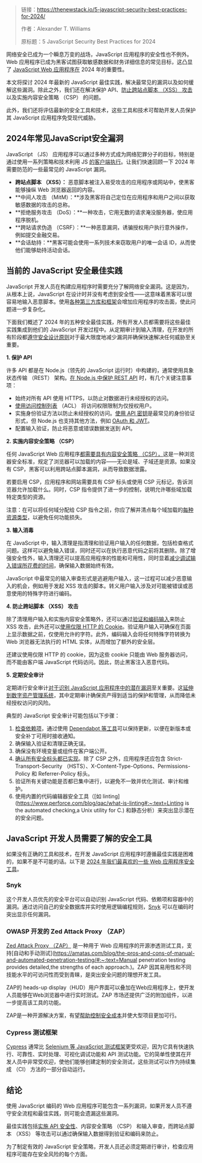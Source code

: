 > 链接：https://thenewstack.io/5-javascript-security-best-practices-for-2024/
>
> 作者：Alexander T. Williams
>
> 原标题：5 JavaScript Security Best Practices for 2024

网络安全已成为一个瞬息万变的战场，JavaScript 应用程序的安全性也不例外。Web 应用程序已成为黑客试图获取敏感数据和财务详细信息的常见目标，这凸显了 [JavaScript Web 应用程序在](https://thenewstack.io/a-developers-step-by-step-guide-to-app-security/) 2024 年的重要性。

本文将探讨 2024 年最新的 JavaScript 最佳实践，解决最常见的漏洞以及如何缓解这些漏洞。除此之外，我们还在解决保护 API、[防止跨站点脚本 （XSS） 攻击](https://cheatsheetseries.owasp.org/cheatsheets/Cross_Site_Scripting_Prevention_Cheat_Sheet.html)以及实施内容安全策略 （CSP） 的问题。

此外，我们还将评估最新的安全工具和技术，这些工具和技术可帮助开发人员保护其 JavaScript 应用程序免受现代威胁。

## 2024年常见JavaScript安全漏洞

JavaScript （JS） 应用程序可以通过多种方式成为网络犯罪分子的目标，特别是通过使用一系列策略和技术利用 JS [的客户端执行](https://www.geeksforgeeks.org/what-is-client-side-exploitation/)。让我们快速回顾一下 2024 年需要防范的一些最常见的 JavaScript 漏洞。

- **跨站点脚本 （XSS）：** 恶意脚本被注入易受攻击的应用程序或网站中，使黑客能够操纵 Web 浏览器返回的内容。
- **中间人攻击 （MitM）：**涉及黑客将自己定位在应用程序和用户之间以获取敏感数据的攻击的总称。
- **拒绝服务攻击 （DoS）：**一种攻击，它用无数的请求淹没服务器，使应用程序脱机。
- **跨站请求伪造 （CSRF）：**一种恶意漏洞，诱骗授权用户执行意外操作，例如提交金融交易。
- **会话劫持：**黑客可能会使用一系列技术来窃取用户的唯一会话 ID，从而使他们能够劫持活动会话。

## 当前的 JavaScript 安全最佳实践

JavaScript 开发人员在构建应用程序时需要充分了解网络安全漏洞。这是因为，从根本上说，JavaScript 在设计时并没有考虑到安全性——这意味着黑客可以很容易地输入恶意脚本。使用[各种第三方库和框架](https://thenewstack.io/top-10-javascript-libraries-to-use-in-2024/)会增加应用程序的攻击面，使此问题进一步复杂化。

下面我们概述了 2024 年的五种安全最佳实践，所有开发人员都需要将这些最佳实践集成到他们的 JavaScript 开发过程中。从定期审计到输入清理，在开发的所有阶段都[遵守安全设计原则](https://sternumiot.com/iot-blog/secure-by-design-compliance-aspects-principles-and-best-practices/)对于最大限度地减少漏洞并确保快速解决任何威胁至关重要。

**1. 保护 API**

许多 API 都是在 Node.js（领先的 JavaScript 运行时）中构建的，通常使用具象状态传输 （REST） 架构。[在 Node.js 中保护 REST API](https://www.turing.com/kb/build-secure-rest-api-in-nodejs) 时，有几个关键注意事项：

- 始终对所有 API 使用 HTTPS，以防止对数据进行未经授权的访问。
- [使用访问控制列表](https://www.computernetworkingnotes.com/ccna-study-guide/access-control-list-explained-with-examples.html) （ACL） 将访问权限限制为仅授权用户。
- 实施身份验证方法以防止未经授权的访问。[使用 API 密钥](https://coding-boot-camp.github.io/full-stack/apis/how-to-use-api-keys/)是最常见的身份验证形式，但 Node.js 也支持其他方法，例如 [OAuth 和 JWT](https://frontegg.com/blog/oauth-vs-jwt)。
- 配置输入验证，防止将恶意或错误数据发送到 API。

**2. 实施内容安全策略 （CSP）**

任何 JavaScript Web 应用程序[都需要具有内容安全策略 （CSP），](https://developer.mozilla.org/en-US/docs/Web/HTTP/CSP)这是一种浏览器安全标准，规定了浏览器可以加载的内容——无论是域、子域还是资源。如果没有 CSP，黑客可以利用跨站点脚本漏洞，从而导致数据泄露。

若要启用 CSP，应用程序和网站需要具有 CSP 标头或使用 CSP 元标记，告诉浏览器允许加载什么。同时，CSP 指令提供了进一步的控制，说明允许哪些域加载特定类型的资源。

注意：在可以将任何域分配给 CSP 指令之前，你应了解并清点每个域加载的[每种资源类型](https://www.ardoq.com/knowledge-hub/application-inventory-management)，以避免任何功能损失。

**3. 输入消毒**

在 JavaScript 中，输入清理是指清理和验证用户输入的任何数据，包括检查格式问题。这样可以避免输入错误，同时还可以在执行恶意代码之前将其删除。除了增强安全性外，输入清理还可以提高应用程序的性能和可用性，同时显着[减少调试输入错误所花费的时间](https://www.shakebugs.com/blog/app-debugging-time-tactics/)，确保输入数据始终有效。

JavaScript 中最常见的输入审查形式是逃避用户输入，这一过程可以减少恶意输入的机会，例如用于发起 XSS 攻击的脚本。转义用户输入涉及对可能被错误或恶意使用的特殊字符进行编码。

**4. 防止跨站脚本 （XSS） 攻击**

除了清理用户输入和实施内容安全策略外，还可以通过[验证和编码输入](https://aptori.dev/blog/input-validation-output-encoding-api-security-testing)来防止 XSS 攻击，此外还可以[使用仅限 HTTP 的 Cookie](https://cookie-script.com/documentation/httponly-cookies)。验证用户输入可确保在页面上显示数据之前，仅使用允许的字符。此外，编码输入会将任何特殊字符转换为 Web 浏览器无法执行的 HTML 实体，从而增加了额外的安全层。

还建议使用仅限 HTTP 的 cookie，因为这些 cookie 只能由 Web 服务器访问，而不能由客户端 JavaScript 代码访问。因此，防止黑客注入恶意代码。

**5. 定期安全审计**

定期进行安全审计[对于识别 JavaScript 应用程序中的潜在漏洞](https://www.learnwithjason.dev/blog/audit-logging-node-express/)至关重要。这[延伸到数字资产管理系统](https://www.mediavalet.com/what-is-digital-asset-management)，其中定期审计确保资产得到适当的保护和管理，从而降低未经授权访问的风险。

典型的 JavaScript 安全审计可能包括以下步骤：

1. [检查依赖项](https://dev.to/katepapineni/how-to-check-for-missing-unused-or-out-of-date-javascript-dependencies-34i5)，通过使用 [Dependabot 等工具](https://docs.github.com/en/code-security/dependabot?ref=blog.arcjet.com)可以保持更新，以便在新版本或安全补丁可用时接收通知。
2. 确保输入验证和清理正确无误。
3. 确保没有环境变量或组件在客户端公开。
4. [确认所有安全标头都已实现](https://web.dev/articles/security-headers)。除了 CSP 之外，应用程序还应包含 Strict-Transport-Security （HSTS）、X-Content-Type-Options、Permissions-Policy 和 Referrer-Policy 标头。
5. 验证所有关键功能是否都已集中进行，以避免不一致并优化测试、审计和维护。
6. 使用内置的代码编辑器安全工具（[如 linting](https://www.perforce.com/blog/qac/what-is-linting#:~:text=Linting is the automated checking,a Unix utility for C.) 和静态分析）来突出显示潜在的安全问题。

## JavaScript 开发人员需要了解的安全工具

如果没有正确的工具和技术，在开发 JavaScript 应用程序时遵循最佳实践是困难的，如果不是不可能的话。以下是 [2024 年我们最喜欢的一些 Web 应用程序安全工具](https://thenewstack.io/4-essential-tools-for-protecting-apis-and-web-applications/)。

### Snyk

这个开发人员优先的安全平台可以自动识别 JavaScript 代码、依赖项和容器中的漏洞。通过访问自己的安全数据库并实时使用逻辑编程规则，[Snyk](https://snyk.io/) 可以在编码时突出显示任何漏洞。

### OWASP 开发的 Zed Attack Proxy （ZAP）

[Zed Attack Proxy （ZAP）](https://www.zaproxy.org/) 是一种用于 Web 应用程序的开源渗透测试工具，支持[自动和手动测试](https://amatas.com/blog/the-pros-and-cons-of-manual-and-automated-penetration-testing/#:~:text=Manual penetration testing provides detailed,the strengths of each approach.)。ZAP 因其易用性和不同技能水平的可访问性而受到青睐，是突出安全问题的理想开发工具。

ZAP的 heads-up display（HUD）用户界面可以叠加在Web应用程序上，使开发人员能够在Web浏览器中进行实时测试。ZAP 市场还提供广泛的附加组件，以进一步提高该工具的功能。

ZAP是一种开源解决方案，有望[帮助控制安全成本](https://thenewstack.io/tips-for-controlling-the-costs-of-security-tools/)并使大型项目更加可行。

### Cypress 测试框架

[Cypress](https://www.cypress.io/) 通常比 [Selenium 等 JavaScript 测试框架](https://www.browserstack.com/guide/cypress-vs-selenium)更受欢迎，因为它具有快速执行、可靠性、实时处理、可视化调试功能和 API 测试功能。它的简单性使其在开发人员中非常受欢迎，使他们能够创建定制的安全测试，这些测试可以作为持续集成 （CI） 方法的一部分自动运行。

## 结论

使用 JavaScript 编码的 Web 应用程序可能包含一系列漏洞，如果开发人员不遵守安全流程和最佳实践，则可能会遗漏这些漏洞。

最佳实践包括[实施 API 安全性](https://thenewstack.io/secure-the-web-with-an-api-driven-backend-for-frontend/)、内容安全策略 （CSP） 和输入审查，而跨站点脚本 （XSS） 等攻击可以通过确保输入数据得到验证和编码来防止。

为了制定有效的 JavaScript 安全策略，开发人员还必须定期进行审计，检查应用程序可能存在安全风险的每个方面。